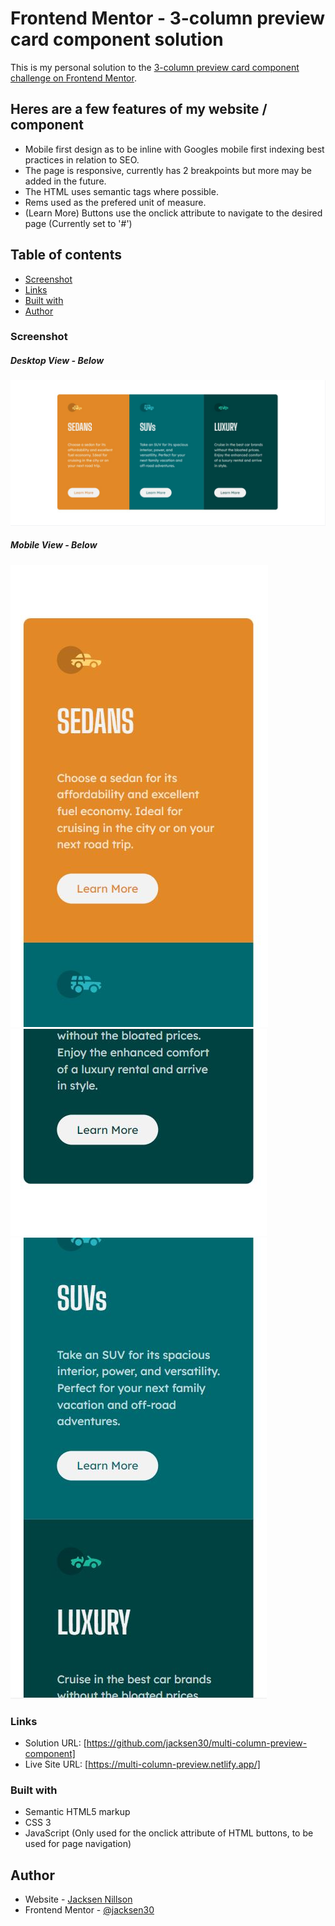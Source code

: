 # Frontend Mentor - 3-column preview card component solution

This is my personal solution to the [3-column preview card component challenge on Frontend Mentor](https://www.frontendmentor.io/challenges/3column-preview-card-component-pH92eAR2-). 

## Heres are a few features of my website / component

* Mobile first design as to be inline with Googles mobile first indexing best practices in relation to SEO.
* The page is responsive, currently has 2 breakpoints but more may be added in the future.
* The HTML uses semantic tags where possible.
* Rems used as the prefered unit of measure. 
* (Learn More) Buttons use the onclick attribute to navigate to the desired page (Currently set to '#')


## Table of contents

  - [Screenshot](#screenshot)
  - [Links](#links)
  - [Built with](#built-with)
  - [Author](#author)

### Screenshot
##### Desktop View - Below
![Desktop Screenshot](./images/desktop-view.JPG)

##### Mobile View - Below
![Mobile Screenshot](./images/mobile-view-p1.JPG)
![Mobile Screenshot](./images/mobile-view-p3.JPG)
![Mobile Screenshot](./images/mobile-view-p2.JPG)


### Links

- Solution URL: [https://github.com/jacksen30/multi-column-preview-component]
- Live Site URL: [https://multi-column-preview.netlify.app/]

### Built with

- Semantic HTML5 markup
- CSS 3 
- JavaScript (Only used for the onclick attribute of HTML buttons, to be used for page navigation)

## Author

- Website - [Jacksen Nillson](https://www.quotemkr.com)
- Frontend Mentor - [@jacksen30](https://www.frontendmentor.io/profile/jacksen30)